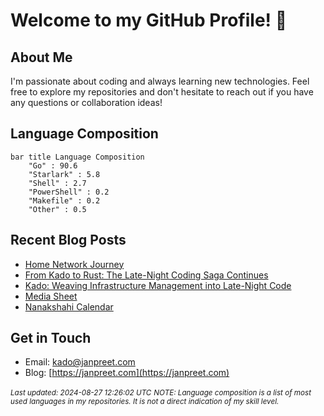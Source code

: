 # Welcome to my GitHub Profile! 👋

## About Me
I'm passionate about coding and always learning new technologies. Feel free to explore my repositories and don't hesitate to reach out if you have any questions or collaboration ideas!

## Language Composition
```mermaid
bar title Language Composition
    "Go" : 90.6
    "Starlark" : 5.8
    "Shell" : 2.7
    "PowerShell" : 0.2
    "Makefile" : 0.2
    "Other" : 0.5
```

## Recent Blog Posts
- [Home Network Journey](https://janpreet.com/home-network)
- [From Kado to Rust: The Late-Night Coding Saga Continues](https://janpreet.com/rust-badge-generator)
- [Kado: Weaving Infrastructure Management into Late-Night Code](https://janpreet.com/kado-story)
- [Media Sheet](https://janpreet.com/media-sheet)
- [Nanakshahi Calendar](https://janpreet.com/nanakshahi-calendar)

## Get in Touch
- Email: [kado@janpreet.com](mailto:kado@janpreet.com)
- Blog: [https://janpreet.com](https://janpreet.com)

<small><i>Last updated: 2024-08-27 12:26:02 UTC</i></small>
<small><i>NOTE: Language composition is a list of most used languages in my repositories. It is not a direct indication of my skill level.</i></small>